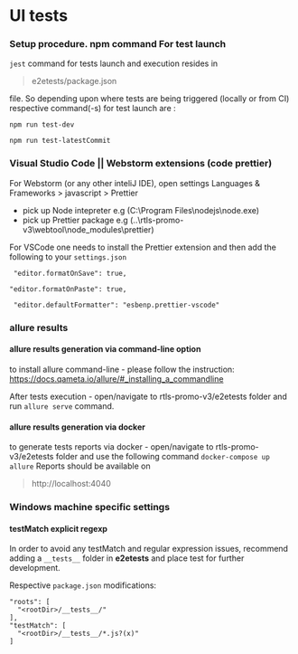 

# UI tests

### Setup procedure. npm command For test launch

```jest```  command for tests launch and execution resides in 
> e2etests/package.json

file.  So depending upon where tests are being triggered (locally or from CI) respective command(-s) for test launch are :

```npm run test-dev```

```npm run test-latestCommit```


### Visual Studio Code || Webstorm extensions (code prettier)
For Webstorm (or any other inteliJ IDE), open settings
Languages & Frameworks > javascript > Prettier

- pick up Node intepreter e.g (C:\Program Files\nodejs\node.exe)
- pick up Prettier package e.g (..\rtls-promo-v3\webtool\node_modules\prettier)


 For VSCode one needs to install the Prettier extension and then add the following to your ```settings.json```
 
``` "editor.formatOnSave": true,```

```"editor.formatOnPaste": true,```

``` "editor.defaultFormatter": "esbenp.prettier-vscode"```

### allure results 

#### allure results generation via command-line option
to install allure command-line - please follow the instruction: 
https://docs.qameta.io/allure/#_installing_a_commandline

After tests execution - open/navigate to  rtls-promo-v3/e2etests folder and
run ```allure serve```  command.

#### allure results generation via docker 
to generate tests reports via docker  - open/navigate to  rtls-promo-v3/e2etests folder and
use the following command
```docker-compose up allure```
Reports should be available on 
> http://localhost:4040

### Windows machine specific settings

#### testMatch explicit regexp
In order to avoid any testMatch and regular expression issues, 
recommend adding a ```__tests__```  folder in **e2etests** and place test for further development.   

Respective ```package.json``` modifications: 
   
    "roots": [
      "<rootDir>/__tests__/"
    ],
    "testMatch": [
      "<rootDir>/__tests__/*.js?(x)"
    ]

